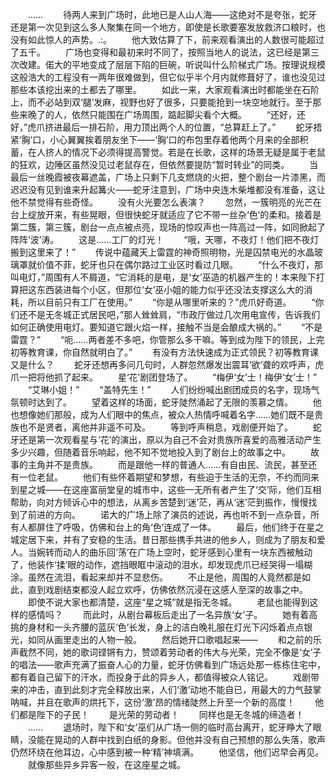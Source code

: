 　　……
　　待两人来到广场时，此地已是人山人海——这绝对不是夸张，蛇牙还是第一次见到这么多人聚集在同一个地方，即使是长歌要塞发放救济口粮时，也没有如此惊人的声势。.:。
　　他大致估算了下，前来观看演出的人数很可能超过了五千。
　　广场也变得和最初来时不同了，按照当地人的说法，这已经是第三次改建。偌大的平地变成了层层下陷的巨碗，听说叫什么阶梯式广场。按理说规模这般浩大的工程没有一两年很难做到，但它似乎半个月内就修葺好了，谁也没见过那些本该挖出来的土都去了哪里。
　　如此一来，大家观看演出时都能坐在石阶上，而不必站到双‘腿’发麻，视野也好了很多，只要能抢到一块空地就行。至于那些来晚了的人，依然只能围在广场周围，踮起脚尖看个大概。
　　“还好，还好，”虎爪挤进最后一排石阶，用力顶出两个人的位置，“总算赶上了。”
　　蛇牙捂紧‘胸’口，小心翼翼挨着朋友坐下——‘胸’口的布包里存着他两个月来的全部积蓄，在人挤人的情况下必须得提高警觉。若是在长歌，这样的场景无疑是属于老鼠的狂欢，边陲区虽然没见过老鼠存在，但依然要提防“暂时转业”的同类。
　　当最后一丝晚霞被夜幕遮盖，广场上只剩下几支燃烧的火把，整个剧台一片漆黑，而迟迟没有见到谁来升起篝火——蛇牙注意到，广场中央连木柴堆都没有准备，这让他不禁觉得有些奇怪。
　　没有火光要怎么表演？
　　忽然，一簇明亮的光芒在台上绽放开来，有些晃眼，但很快蛇牙就适应了它不带一丝杂‘色’的柔和。接着是第二簇，第三簇，剧台一点点被点亮，现场的惊叹声也一阵高过一阵，如同掀起了阵阵‘波’涛。
　　这是……工厂的灯光！
　　“哦，天哪，不夜灯！他们把不夜灯搬到这里来了！”
　　传说中蕴藏天上雷霆的神奇照明物，光是囚禁电光的水晶玻璃罩就价值不菲，蛇牙也只在偶尔路过工业区时看过几眼。
　　“什么不夜灯，那叫电灯，”周围有人不屑道，“它消耗的是电，是‘女’巫造的机器产生的！本来陛下打算把这东西装进每个小区，但那位‘女’巫小姐的能力似乎还没法支撑这么大的消耗，所以目前只有工厂在使用。”
　　“你是从哪里听来的？”虎爪好奇道。
　　“你们还不是无冬城正式居民吧，”那人耸耸肩，“市政厅做过几次用电宣传，告诉我们如何正确使用电灯。要知道它跟火焰一样，接触不当是会酿成大祸的。”
　　“不是雷霆？”
　　“呃……两者差不多吧，你管那么多干嘛。等到成为陛下的领民，上完初等教育课，你自然就明白了。”
　　有没有方法快速成为正式领民？初等教育课又是什么？
　　蛇牙还想再多问几句时，人群忽然爆发出震耳‘欲’聋的欢呼声，虎爪一把将他抓了起来。
　　星‘花’剧团登场了。
　　“梅伊‘女’士！梅伊‘女’士！”
　　“艾琳小姐！”
　　“盖特先生！”
　　人们纷纷喊出剧团成员的名字，现场气氛顿时达到了。
　　望着这样的场面，蛇牙陡然涌起了无限的羡慕之情。
　　他也想像她们那般，成为人们眼中的焦点，被众人热情呼喊着名字……她们既不是贵族也不是贤者，离他并非遥不可及。
　　等到呼声稍息，戏剧便开始了。
　　蛇牙还是第一次观看星与‘花’的演出，原以为自己不会对贵族所喜爱的高雅活动产生多少兴趣，但随着音乐响起，他不知不觉地投入到了剧台上的故事之中。
　　故事的主角并不是贵族。
　　而是跟他一样的普通人……有自由民、流民，甚至还有一位老鼠。
　　他们有些怀着期望和梦想，有些迫于生活的无奈，不约而同来到星之城——在这座富丽堂皇的城市中，这些一无所有者产生了‘交’际，他们互相帮助，向对方倾诉心中的想法，从离乡苦楚到‘迷’茫，再从‘迷’茫到振作，慢慢找到了前进的方向。
　　诺大的广场上除了演员的述说，再也听不到一点杂音，所有人都屏住了呼吸，仿佛和台上的角‘色’连成了一体。
　　最后，他们终于在星之城定居下来，并有了安稳的生活。昔日那些携手共进的他乡人，则成为了朋友和爱人。当婉转而动人的曲乐回‘荡’在广场上空时，蛇牙感到心里有一块东西被触动了，他装作‘揉’眼的动作，遮挡眼眶中滚动的泪水，却发现虎爪已经哭得一塌糊涂。虽然在流泪，看起来却并不显悲伤。
　　不止是他，周围的人竟然都是如此，直到戏剧结束都没人起立欢呼，仿佛依然沉浸在这感人至深的故事之中。
　　即使不说大家也都清楚，这座“星之城”就是指无冬城。
　　老鼠也能得到这样的感情吗？
　　而此时，从剧台幕板后走出了一名异族‘女’子。
　　她有着高挑的身材和一头齐腰的蓝灰‘色’长发，身上的洁白晚礼服在灯光下闪烁着点点银光，如同从画里走出的人物一般。
　　然后她开口歌唱起来——
　　和之前的乐声截然不同，她的歌词铿锵有力，赞颂着劳动者的伟大与光荣，完全不像是‘女’子的唱法——歌声充满了振奋人心的力量，蛇牙仿佛看到广场远处那一栋栋住宅中，都有着自己留下的汗水，而投身于此的异乡人，都值得被众人铭记。
　　戏剧带来的冲击，直到此刻才完全释放出来，人们‘激’动地不能自已，用最大的力气鼓掌呐喊，并且在歌声的烘托下，这份‘激’昂的情绪陡然上升至一个新的高度！
　　他们都是陛下的子民！
　　是光荣的劳动者！
　　同样也是无冬城的缔造者！
　　……
　　退场时，陛下和‘女’巫们从广场一侧的临时高台离开，蛇牙睁大了眼睛，没能在晃动的人群中找到白纸的身影。但他并没有自己预想的那么失落，歌声仍然环绕在他耳边，心中感到被一种‘精’神填满。
　　他坚信，他们迟早会再见。
　　就像那些异乡异客一般，在这座星之城。